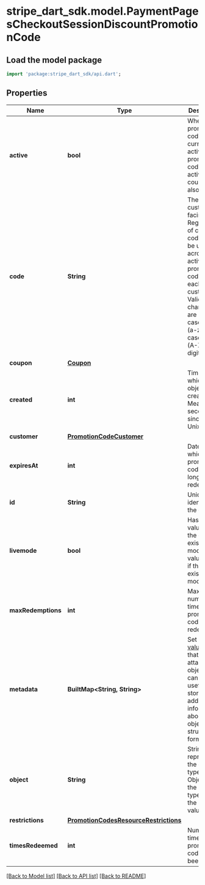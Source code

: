 # stripe_dart_sdk.model.PaymentPagesCheckoutSessionDiscountPromotionCode

## Load the model package
```dart
import 'package:stripe_dart_sdk/api.dart';
```

## Properties
Name | Type | Description | Notes
------------ | ------------- | ------------- | -------------
**active** | **bool** | Whether the promotion code is currently active. A promotion code is only active if the coupon is also valid. | 
**code** | **String** | The customer-facing code. Regardless of case, this code must be unique across all active promotion codes for each customer. Valid characters are lower case letters (a-z), upper case letters (A-Z), and digits (0-9). | 
**coupon** | [**Coupon**](Coupon.md) |  | 
**created** | **int** | Time at which the object was created. Measured in seconds since the Unix epoch. | 
**customer** | [**PromotionCodeCustomer**](PromotionCodeCustomer.md) |  | [optional] 
**expiresAt** | **int** | Date at which the promotion code can no longer be redeemed. | [optional] 
**id** | **String** | Unique identifier for the object. | 
**livemode** | **bool** | Has the value `true` if the object exists in live mode or the value `false` if the object exists in test mode. | 
**maxRedemptions** | **int** | Maximum number of times this promotion code can be redeemed. | [optional] 
**metadata** | **BuiltMap&lt;String, String&gt;** | Set of [key-value pairs](https://stripe.com/docs/api/metadata) that you can attach to an object. This can be useful for storing additional information about the object in a structured format. | [optional] 
**object** | **String** | String representing the object's type. Objects of the same type share the same value. | 
**restrictions** | [**PromotionCodesResourceRestrictions**](PromotionCodesResourceRestrictions.md) |  | 
**timesRedeemed** | **int** | Number of times this promotion code has been used. | 

[[Back to Model list]](../README.md#documentation-for-models) [[Back to API list]](../README.md#documentation-for-api-endpoints) [[Back to README]](../README.md)


